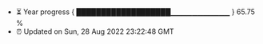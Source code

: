 - ⏳ Year progress { ███████████████████▁▁▁▁▁▁▁▁▁▁▁ } 65.75 %
- ⏰ Updated on Sun, 28 Aug 2022 23:22:48 GMT

